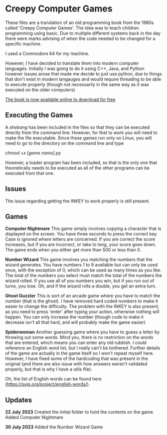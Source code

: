 # Creepy Computer Games

These files are a translation of an old programming book from the 1980s
called 'Creepy Computer Games'. The idea was to teach children programming
using basic. Due to multiple different systems back in the day there were marks
advising of when the code needed to be changed for a specific machine.

I used a Commodore 64 for my machine.

However, I have decided to translate them into modern computer languages. Initially
I was going to do it using C++, Java, and Python however issues arose that made me
decide to just use python, due to things that don't exist in modern langauges and would
require threading to be able to execute properly (though not necessarily in the same way
as it was executed on the older computers)

[The book is now available online to download for free](https://ia801902.us.archive.org/3/items/Creepy_Computer_Games_1983_Usborne_Publishing/Creepy_Computer_Games_1983_Usborne_Publishing.pdf)

## Executing the Games

A *shebang* has been included in the files so that they can be executed directly from the
command line. However, for that to work you will need to make the file executable. Since these
games run only on Linux, you will need to go to the directory on the command line and type

*chmod +x [game name].py*

However, a loader program has been included, so that is the only one that theoretically needs to be
executed as all of the other programs can be executed from that one.

## Issues
The issue regarding getting the INKEY to work properly is still present.

## Games

**Computer Nightmare**
This game simply involves copying a character that is displayed on the screen. You have three seconds
to press the correct key. Case is ignored where letters are concerned. If you are correct the score
increases, but if you are incorrect, or take to long, your score goes down. The game ends when you either
get more than 500 or less than 0.

**Number Wizard**
This game involves you matching the numbers that the wizard generates. You have numbers 1 to 9 available
but can only be used once, with the exception of 0, which can be used as many times as you like. The total of
the numbers you select must match the total of the numbers the wizard rolled. If you use all of you numbers you
win, but if you run out of turns, you lose. Oh, and if the wizard rolls a double, you get an extra turn.

**Ghost Guzzler**
This is sort of an arcade game where you have to match the number (that is the ghost). I have removed hard
coded numbers to make it easier to change the difficulty. The problem with the INKEY is also present, as you
need to press 'enter' after typing your action, otherwise nothing will happen. You can only increase the
number (though code to make it decrease isn't all that hard, and will probably make the game easier)

**Spiderwoman**
Another guessing game where you have to guess a letter by throwing out some words. Mind you, there is no
restriction on the words that are entered, which means you can enter any old rubbish. I could reference an
English word list, but I really can't be bothered. Further details of the game are actually in the game itself
so I won't repeat myself here. However, I have fixed some of the hardcoding that was present in the original
(and there are also issue with how answers weren't validated properly, but that is why I have a utils file).

Oh, the list of English words can be found here (https://pypi.org/project/english-words/).

## Updates
**22 July 2023**
Created the initial folder to hold the contents on the game.
Added Computer Nightmare

**30 July 2023**
Added the Number Wizard Game
